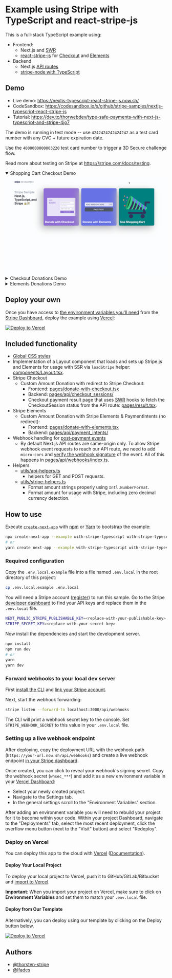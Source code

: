 # Example using Stripe with TypeScript and react-stripe-js

This is a full-stack TypeScript example using:

- Frontend:
  - Next.js and [SWR](https://github.com/zeit/swr)
  - [react-stripe-js](https://github.com/stripe/react-stripe-js) for [Checkout](https://stripe.com/checkout) and [Elements](https://stripe.com/elements)
- Backend
  - Next.js [API routes](https://nextjs.org/docs/api-routes/introduction)
  - [stripe-node with TypeScript](https://github.com/stripe/stripe-node#usage-with-typescript)

## Demo

- Live demo: https://nextjs-typescript-react-stripe-js.now.sh/
- CodeSandbox: https://codesandbox.io/s/github/stripe-samples/nextjs-typescript-react-stripe-js
- Tutorial: https://dev.to/thorwebdev/type-safe-payments-with-next-js-typescript-and-stripe-4jo7

The demo is running in test mode -- use `4242424242424242` as a test card number with any CVC + future expiration date.

Use the `4000000000003220` test card number to trigger a 3D Secure challenge flow.

Read more about testing on Stripe at https://stripe.com/docs/testing.

<details open><summary>Shopping Cart Checkout Demo</summary>
<img src="./public/shopping_cart_demo.gif" alt="A gif of the Shopping Cart Checkout payment page." align="center">
</details>

<details><summary>Checkout Donations Demo</summary>
<img src="./public/checkout_demo.gif" alt="A gif of the Checkout payment page." align="center">
</details>

<details><summary>Elements Donations Demo</summary>
<img src="./public/elements_demo.gif" alt="A gif of the custom Elements checkout page." align="center">
</details>

## Deploy your own

Once you have access to [the environment variables you'll need](#required-configuration) from the [Stripe Dashboard](https://dashboard.stripe.com/apikeys), deploy the example using [Vercel](https://vercel.com?utm_source=github&utm_medium=readme&utm_campaign=next-example):

[![Deploy to Vercel](https://vercel.com/button)](https://vercel.com/new/git/external?repository-url=https://github.com/vercel/next.js/tree/canary/examples/with-stripe-typescript&project-name=with-stripe-typescript&repository-name=with-stripe-typescript&env=NEXT_PUBLIC_STRIPE_PUBLISHABLE_KEY,STRIPE_SECRET_KEY&envDescription=Enter%20your%20Stripe%20Keys&envLink=https://github.com/vercel/next.js/tree/canary/examples/with-stripe-typescript%23required-configuration)

## Included functionality

- [Global CSS styles](https://nextjs.org/blog/next-9-2#built-in-css-support-for-global-stylesheets)
- Implementation of a Layout component that loads and sets up Stripe.js and Elements for usage with SSR via `loadStripe` helper: [components/Layout.tsx](components/Layout.tsx).
- Stripe Checkout
  - Custom Amount Donation with redirect to Stripe Checkout:
    - Frontend: [pages/donate-with-checkout.tsx](pages/donate-with-checkout.tsx)
    - Backend: [pages/api/checkout_sessions/](pages/api/checkout_sessions/)
    - Checkout payment result page that uses [SWR](https://github.com/zeit/swr) hooks to fetch the CheckoutSession status from the API route: [pages/result.tsx](pages/result.tsx).
- Stripe Elements
  - Custom Amount Donation with Stripe Elements & PaymentIntents (no redirect):
    - Frontend: [pages/donate-with-elements.tsx](pages/donate-with-checkout.tsx)
    - Backend: [pages/api/payment_intents/](pages/api/payment_intents/)
- Webhook handling for [post-payment events](https://stripe.com/docs/payments/accept-a-payment#web-fulfillment)
  - By default Next.js API routes are same-origin only. To allow Stripe webhook event requests to reach our API route, we need to add `micro-cors` and [verify the webhook signature](https://stripe.com/docs/webhooks/signatures) of the event. All of this happens in [pages/api/webhooks/index.ts](pages/api/webhooks/index.ts).
- Helpers
  - [utils/api-helpers.ts](utils/api-helpers.ts)
    - helpers for GET and POST requests.
  - [utils/stripe-helpers.ts](utils/stripe-helpers.ts)
    - Format amount strings properly using `Intl.NumberFormat`.
    - Format amount for usage with Stripe, including zero decimal currency detection.

## How to use

Execute [`create-next-app`](https://github.com/vercel/next.js/tree/canary/packages/create-next-app) with [npm](https://docs.npmjs.com/cli/init) or [Yarn](https://yarnpkg.com/lang/en/docs/cli/create/) to bootstrap the example:

```bash
npx create-next-app --example with-stripe-typescript with-stripe-typescript-app
# or
yarn create next-app --example with-stripe-typescript with-stripe-typescript-app
```

### Required configuration

Copy the `.env.local.example` file into a file named `.env.local` in the root directory of this project:

```bash
cp .env.local.example .env.local
```

You will need a Stripe account ([register](https://dashboard.stripe.com/register)) to run this sample. Go to the Stripe [developer dashboard](https://stripe.com/docs/development#api-keys) to find your API keys and replace them in the `.env.local` file.

```bash
NEXT_PUBLIC_STRIPE_PUBLISHABLE_KEY=<replace-with-your-publishable-key>
STRIPE_SECRET_KEY=<replace-with-your-secret-key>
```

Now install the dependencies and start the development server.

```bash
npm install
npm run dev
# or
yarn
yarn dev
```

### Forward webhooks to your local dev server

First [install the CLI](https://stripe.com/docs/stripe-cli) and [link your Stripe account](https://stripe.com/docs/stripe-cli#link-account).

Next, start the webhook forwarding:

```bash
stripe listen --forward-to localhost:3000/api/webhooks
```

The CLI will print a webhook secret key to the console. Set `STRIPE_WEBHOOK_SECRET` to this value in your `.env.local` file.

### Setting up a live webhook endpoint

After deploying, copy the deployment URL with the webhook path (`https://your-url.now.sh/api/webhooks`) and create a live webhook endpoint [in your Stripe dashboard](https://stripe.com/docs/webhooks/setup#configure-webhook-settings).

Once created, you can click to reveal your webhook's signing secret. Copy the webhook secret (`whsec_***`) and add it as a new environment variable in your [Vercel Dashboard](https://vercel.com/dashboard):

- Select your newly created project.
- Navigate to the Settings tab.
- In the general settings scroll to the "Environment Variables" section.

After adding an environment variable you will need to rebuild your project for it to become within your code. Within your project Dashboard, navigate to the "Deployments" tab, select the most recent deployment, click the overflow menu button (next to the "Visit" button) and select "Redeploy".

### Deploy on Vercel

You can deploy this app to the cloud with [Vercel](https://vercel.com?utm_source=github&utm_medium=readme&utm_campaign=next-example) ([Documentation](https://nextjs.org/docs/deployment)).

#### Deploy Your Local Project

To deploy your local project to Vercel, push it to GitHub/GitLab/Bitbucket and [import to Vercel](https://vercel.com/new?utm_source=github&utm_medium=readme&utm_campaign=next-example).

**Important**: When you import your project on Vercel, make sure to click on **Environment Variables** and set them to match your `.env.local` file.

#### Deploy from Our Template

Alternatively, you can deploy using our template by clicking on the Deploy button below.

[![Deploy to Vercel](https://vercel.com/button)](https://vercel.com/new/git/external?repository-url=https://github.com/vercel/next.js/tree/canary/examples/with-stripe-typescript&project-name=with-stripe-typescript&repository-name=with-stripe-typescript&env=NEXT_PUBLIC_STRIPE_PUBLISHABLE_KEY,STRIPE_SECRET_KEY&envDescription=Enter%20your%20Stripe%20Keys&envLink=https://github.com/vercel/next.js/tree/canary/examples/with-stripe-typescript%23required-configuration)

## Authors

- [@thorsten-stripe](https://twitter.com/thorwebdev)
- [@lfades](https://twitter.com/luis_fades)
